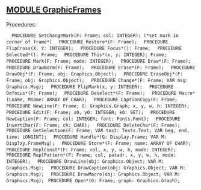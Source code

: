 
## [MODULE GraphicFrames](https://github.com/io-core/Draw/blob/main/GraphicFrames.Mod)

Procedures:

[](https://github.com/io-core/Draw/blob/main/GraphicFrames.Mod#L76) `  PROCEDURE SetChangeMark(F: Frame; col: INTEGER); (*set mark in corner of frame*)`
[](https://github.com/io-core/Draw/blob/main/GraphicFrames.Mod#L85) `  PROCEDURE Restore*(F: Frame);`
[](https://github.com/io-core/Draw/blob/main/GraphicFrames.Mod#L102) `  PROCEDURE FlipCross(X, Y: INTEGER);`
[](https://github.com/io-core/Draw/blob/main/GraphicFrames.Mod#L113) `  PROCEDURE Focus*(): Frame;`
[](https://github.com/io-core/Draw/blob/main/GraphicFrames.Mod#L118) `  PROCEDURE Selected*(): Frame;`
[](https://github.com/io-core/Draw/blob/main/GraphicFrames.Mod#L123) `  PROCEDURE This*(x, y: INTEGER): Frame;`
[](https://github.com/io-core/Draw/blob/main/GraphicFrames.Mod#L128) `  PROCEDURE Mark(F: Frame; mode: INTEGER);`
[](https://github.com/io-core/Draw/blob/main/GraphicFrames.Mod#L133) `  PROCEDURE Draw*(F: Frame);`
[](https://github.com/io-core/Draw/blob/main/GraphicFrames.Mod#L138) `  PROCEDURE DrawNorm(F: Frame);`
[](https://github.com/io-core/Draw/blob/main/GraphicFrames.Mod#L143) `  PROCEDURE Erase*(F: Frame);`
[](https://github.com/io-core/Draw/blob/main/GraphicFrames.Mod#L148) `  PROCEDURE DrawObj*(F: Frame; obj: Graphics.Object);`
[](https://github.com/io-core/Draw/blob/main/GraphicFrames.Mod#L153) `  PROCEDURE EraseObj*(F: Frame; obj: Graphics.Object);`
[](https://github.com/io-core/Draw/blob/main/GraphicFrames.Mod#L158) `  PROCEDURE Change*(F: Frame; VAR msg: Graphics.Msg);`
[](https://github.com/io-core/Draw/blob/main/GraphicFrames.Mod#L163) `  PROCEDURE FlipMark(x, y: INTEGER);`
[](https://github.com/io-core/Draw/blob/main/GraphicFrames.Mod#L169) `  PROCEDURE Defocus*(F: Frame);`
[](https://github.com/io-core/Draw/blob/main/GraphicFrames.Mod#L179) `  PROCEDURE Deselect*(F: Frame);`
[](https://github.com/io-core/Draw/blob/main/GraphicFrames.Mod#L188) `  PROCEDURE Macro*(Lname, Mname: ARRAY OF CHAR);`
[](https://github.com/io-core/Draw/blob/main/GraphicFrames.Mod#L211) `  PROCEDURE CaptionCopy(F: Frame;`
[](https://github.com/io-core/Draw/blob/main/GraphicFrames.Mod#L232) `  PROCEDURE NewLine(F: Frame; G: Graphics.Graph; x, y, w, h: INTEGER);`
[](https://github.com/io-core/Draw/blob/main/GraphicFrames.Mod#L239) `  PROCEDURE Edit(F: Frame; x0, y0: INTEGER; k0: SET);`
[](https://github.com/io-core/Draw/blob/main/GraphicFrames.Mod#L324) `  PROCEDURE NewCaption(F: Frame; col: INTEGER; font: Fonts.Font);`
[](https://github.com/io-core/Draw/blob/main/GraphicFrames.Mod#L332) `  PROCEDURE InsertChar(F: Frame; ch: CHAR);`
[](https://github.com/io-core/Draw/blob/main/GraphicFrames.Mod#L342) `  PROCEDURE DeleteChar(F: Frame);`
[](https://github.com/io-core/Draw/blob/main/GraphicFrames.Mod#L357) `  PROCEDURE GetSelection(F: Frame; VAR text: Texts.Text; VAR beg, end, time: LONGINT);`
[](https://github.com/io-core/Draw/blob/main/GraphicFrames.Mod#L367) `  PROCEDURE Handle*(G: Display.Frame; VAR M: Display.FrameMsg);`
[](https://github.com/io-core/Draw/blob/main/GraphicFrames.Mod#L425) `  PROCEDURE Store*(F: Frame; name: ARRAY OF CHAR);`
[](https://github.com/io-core/Draw/blob/main/GraphicFrames.Mod#L431) `  PROCEDURE ReplConst*(F: Frame; col, x, y, w, h, mode: INTEGER);`
[](https://github.com/io-core/Draw/blob/main/GraphicFrames.Mod#L440) `  PROCEDURE ReplPattern*(F: Frame; col, patadr, x, y, w, h, mode: INTEGER);`
[](https://github.com/io-core/Draw/blob/main/GraphicFrames.Mod#L449) `  PROCEDURE DrawLine(obj: Graphics.Object; VAR M: Graphics.Msg);`
[](https://github.com/io-core/Draw/blob/main/GraphicFrames.Mod#L469) `  PROCEDURE DrawCaption(obj: Graphics.Object; VAR M: Graphics.Msg);`
[](https://github.com/io-core/Draw/blob/main/GraphicFrames.Mod#L498) `  PROCEDURE DrawMacro(obj: Graphics.Object; VAR M: Graphics.Msg);`
[](https://github.com/io-core/Draw/blob/main/GraphicFrames.Mod#L518) `  PROCEDURE Open*(G: Frame; graph: Graphics.Graph); `
